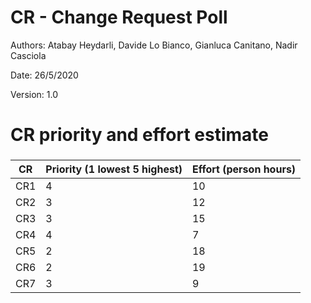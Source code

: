 # CR - Change Request Poll

Authors: Atabay Heydarli, Davide Lo Bianco, Gianluca Canitano, Nadir Casciola

Date: 26/5/2020

Version: 1.0




# CR priority and effort estimate


### 

|   CR          | Priority (1 lowest 5 highest)       |          Effort (person hours) |   
| ----------- | ------------------------------- | ---------------------------- | 
| CR1   | 4 |10|          
| CR2   | 3 |12| 
| CR3   | 3 |15| 
| CR4   | 4 |7| 
| CR5   | 2 |18| 
| CR6   | 2 |19| 
| CR7   | 3 |9| 